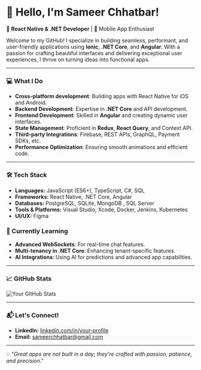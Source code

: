 # 👋 Hello, I'm Sameer Chhatbar!

🚀 **React Native & .NET Developer** | 📱 Mobile App Enthusiast

Welcome to my GitHub! I specialize in building seamless, performant, and user-friendly applications using **Ionic**, **.NET Core**, and **Angular**. With a passion for crafting beautiful interfaces and delivering exceptional user experiences, I thrive on turning ideas into functional apps.

---

### 💻 What I Do
- **Cross-platform development**: Building apps with React Native for iOS and Android.
- **Backend Development**: Expertise in **.NET Core** and API development.
- **Frontend Development**: Skilled in **Angular** and creating dynamic user interfaces.
- **State Management**: Proficient in **Redux**, **React Query**, and Context API.
- **Third-party Integrations**: Firebase, REST APIs, GraphQL, Payment SDKs, etc.
- **Performance Optimization**: Ensuring smooth animations and efficient code.

---

### 🛠️ Tech Stack
- **Languages:** JavaScript (ES6+), TypeScript, C#, SQL
- **Frameworks:** React Native, .NET Core, Angular
- **Databases:** PostgreSQL, SQLite, MongoDB , SQL Server
- **Tools & Platforms:** Visual Studio, Xcode, Docker, Jenkins, Kubernetes
- **UI/UX:** Figma


### 🌱 Currently Learning
- **Advanced WebSockets**: For real-time chat features.
- **Multi-tenancy in .NET Core**: Enhancing tenant-specific features.
- **AI Integrations**: Using AI for predictions and advanced app capabilities.

---

### 📈 GitHub Stats
![Your GitHub Stats](https://github-readme-stats.vercel.app/api?username=schhatbar&show_icons=true&theme=radical)

---

### 📬 Let's Connect!
- **LinkedIn:** [linkedin.com/in/your-profile](https://www.linkedin.com/in/sameerchhatbar)
- **Email:** sameerchhatbar@gmail.com

---

💡 *"Great apps are not built in a day; they're crafted with passion, patience, and precision."*

